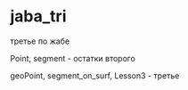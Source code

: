 # jaba_tri
третье по жабе


Point, segment - остатки второго


geoPoint, segment_on_surf, Lesson3 - третье
